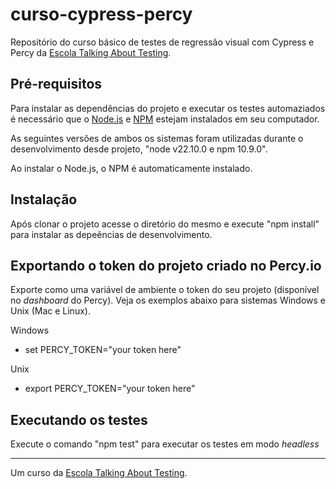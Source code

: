 # curso-cypress-percy

Repositório do curso básico de testes de regressão visual com Cypress e Percy da [Escola Talking About Testing](https://talkingabouttesting.coursify.me).

## Pré-requisitos

Para instalar as dependências do projeto e executar os testes automaziados é necessário que o [Node.js](https://nodejs.org/en) e [NPM](https://www.npmjs.com) estejam instalados em seu computador.

As seguintes versões de ambos os sistemas foram utilizadas durante o desenvolvimento desde projeto, "node v22.10.0 e npm 10.9.0".

Ao instalar o Node.js, o NPM é automaticamente instalado.


## Instalação

Após clonar o projeto acesse o diretório do mesmo e execute "npm install" para instalar as depeências de desenvolvimento.


## Exportando o token do projeto criado no Percy.io

Exporte como uma variável de ambiente o token do seu projeto (disponível no _dashboard_ do Percy). Veja os exemplos abaixo para sistemas Windows e Unix (Mac e Linux).

Windows 
 - set PERCY_TOKEN="your token here"

Unix 
 - export PERCY_TOKEN="your token here"


 ## Executando os testes

 Execute o comando "npm test" para executar os testes em modo _headless_

___

Um curso da [Escola Talking About Testing](https://www.udemy.com/user/walmyr).
